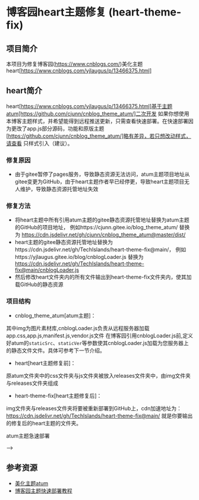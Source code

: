 # 博客园heart主题修复 (heart-theme-fix)

## 项目简介

本项目为修复博客园(https://www.cnblogs.com/)美化主题heart[https://www.cnblogs.com/yjlaugus/p/13466375.html]

## heart简介
heart[https://www.cnblogs.com/yjlaugus/p/13466375.html]基于主题atum[https://github.com/cjunn/cnblog_theme_atum/]二次开发
如果你想使用本博客主题样式，并希望能得到远程推送更新，只需查看快速部署。在快速部署因为更改了app.js部分源码，功能和原版主题[https://github.com/cjunn/cnblog_theme_atum/]略有差异，若只想改动样式，请查看 只样式引入（建议）。

### 修复原因
- 由于gitee暂停了pages服务，导致静态资源无法访问，atum主题项目地址从gitee变更为GitHub，由于heart主题作者早已经停更，导致heart主题项目无人维护，导致静态资源托管地址失效

### 修复方法
- 将heart主题中所有引用atum主题的gitee静态资源托管地址替换为atum主题的GitHub的项目地址，
  例如https://cjunn.gitee.io/blog_theme_atum/ 替换为 https://cdn.jsdelivr.net/gh/cjunn/cnblog_theme_atum@master/dist/
- heart主题的gitee静态资源托管地址替换为https://cdn.jsdelivr.net/gh/TechIslands/heart-theme-fix@main/，
  例如https://yjlaugus.gitee.io/blog/cnblogLoader.js 替换为 https://cdn.jsdelivr.net/gh/TechIslands/heart-theme-fix@main/cnblogLoader.js
- 然后修改heart文件夹内的所有文件输出到heart-theme-fix文件夹内，使其加载GitHub的静态资源


### 项目结构
- cnblog_theme_atum[atum主题]：

其中img为图片素材库,cnblogLoader.js负责从远程服务器加载app.css,app.js,manifest.js,vendor.js文件
在博客园引用cnblogLoader.js前,定义好atum的`staticSrc`、`staticVer`等参数使其cnblogLoader.js加载为您服务器上的静态文件文件。具体可参考下一节介绍。

- heart[heart主题修复前]：

原atum文件夹中的css文件夹与js文件夹被放入releases文件夹中，由img文件夹与releases文件夹组成

- heart-theme-fix[heart主题修复后]：

img文件夹与releases文件夹将要被重新部署到GitHub上，cdn加速地址为：https://cdn.jsdelivr.net/gh/TechIslands/heart-theme-fix@main/
就是你要输出的修复后的heart主题的文件夹。




<!-- heart主题快速部署方法
<!-- 

//请把以下代码粘贴在页首或者侧边栏即可快速部署，若需要更多个性化配置，请继续看下文详细配置
<script type="text/javascript">
(()=>{
let p={};
p.themeStyle = "style1"; //关键配置：主题样式
p.extCss = ["https://blog-static.cnblogs.com/files/yjlaugus/theme.css", "https://at.alicdn.com/t/font_1630741_bf02j4m9mhg.css"];//关键配置：主题样式
p.staticSrc = "https://cdn.jsdelivr.net/gh/TechIslands/heart-theme-fix@main/releases/"; //关键配置
window.__BLOG_CONFIG__=p;
})();
</script>
<script type="text/javascript" src="https://cdn.jsdelivr.net/gh/TechIslands/heart-theme-fix@main/cnblogLoader.js"></script>

### 部分配置说明

<script type="text/javascript">
(()=>{
//该处用于配置atum主题参数，具体配置参数可参考
let p={};
p.ingTitle = "憧憬是碎了满地凉凉的宝石，生活是一场大雨留下的潮湿";
p.themeStyle = "style1";
p.feelingBlogId = "12286815"; //某篇随笔文章postid：在文章编辑状态在浏览器地址栏可以看到
p.extCss = ["https://blog-static.cnblogs.com/files/yjlaugus/theme.css", "https://at.alicdn.com/t/font_1630741_bf02j4m9mhg.css"];
p.staticSrc = "https://cdn.jsdelivr.net/gh/TechIslands/heart-theme-fix@main/releases/";
p.staticIco = "https://images.cnblogs.com/cnblogs_com/yjlaugus/1660383/o_200303114655favicon.png";
p.blogName = "YJLAugus";
p.avatarSign = "向阳而生。";
p.musicIds = [1417862026]; //QQ音乐ID
p.qq = "123456";
p.email = "imyjl@qq.com";
p.github = "YJLAugus";
p.aboutmeHtml = "来自北部的一个小城市，个性不张扬，讨厌随波逐流。";
p.headBackImg = "https://images.cnblogs.com/cnblogs_com/yjlaugus/1280680/o_200124120955leg.png";
p.blogFriendList = [{title: 'YJLAugus', url: 'https://www.cnblogs.com/yjlaugus'},{title: 'NOTE', url: 'https://yjlaugus.github.io'}];     
p.blogUsedLinks = [
{title: '札记', url: 'https://yjlaugus.github.io/'},
{title: '评论管理', url: 'https://yjlaugus.avosapps.us/'}
];
window.__BLOG_CONFIG__=p;
})();
</script>
<script type="text/javascript" src="https://cdn.jsdelivr.net/gh/TechIslands/heart-theme-fix@main/cnblogLoader.js"></script>

### 只样式引入
<script type="text/javascript">
(()=>{
let p={};
p.themeStyle = "style1"; //关键配置：主题样式
p.extCss = ["https://blog-static.cnblogs.com/files/yjlaugus/theme.css";//关键配置：主题样式
window.__BLOG_CONFIG__=p;
})();
</script>
<script type="text/javascript" src="https://cdn.jsdelivr.net/gh/TechIslands/heart-theme-fix@main/cnblogLoader.js"></script>

### 页面加载动画
粘贴在 页首 即可。

<style type="text/css">body{margin:0;padding:0;overflow:hidden;margin-top:100%}#shade_animal_wrap{opacity:1;margin:0;padding:0;display:flex;position:absolute;top:0;left:0;right:0;bottom:0;align-items:center;justify-content:center;height:100vh;width:100%;background-color:#f2f2f2;z-index:99999;transition:all 1s ease 0s;}.lds-hourglass{display:inline-block;position:relative;width:64px;height:64px;transform:translateX(-30px) translateY(-60px);}.lds-hourglass:after{content:" ";display:block;border-radius:50%;width:0;height:0;margin:6px;box-sizing:border-box;border:60px solid #fff;border-color:#00d9ff transparent #04e2ff transparent;animation:lds-hourglass 1.2s infinite;}@keyframes lds-hourglass{0%{transform:rotate(0);animation-timing-function:cubic-bezier(0.55,0.055,0.675,0.19);}50%{transform:rotate(900deg);animation-timing-function:cubic-bezier(0.215,0.61,0.355,1);}100%{transform:rotate(1800deg);}}</style>
<div id="shade_animal_wrap"><div class="lds-hourglass"></div></div>

### 左侧菜单自定义
p.mainExtNav = [{
title: '主页',
url: 'https://yjlaugus.gitee.io/',
icon: 'iconhome'
}, {
title: '仓库',
url: 'https://github.com/TechIslands/heart-theme-fix',
icon: 'icongithub'
}, {
title: '留言',
url: '/c/subject/p/12286815.html',
icon: 'iconat'
}, {
title: '说说',
url: '/c/author',
icon: 'iconmessage-rounded-alt'
}, {
title: '投喂',
url: '/c/subject/p/7857317.html',
icon: 'iconziyuan'
}];
关于图标您可以在审查元素 找到。 -->



atum主题急速部署
<!-- 
前提：已经开通js权限，没开通的可以向博客园官方申请开通。

###代码块部署位置

<style type="text/css">
#page_begin_html{top: 0;bottom: 0;left: 0;right: 0;position: fixed;z-index:99999;}
#home #main #mainContent{display:none}
body{margin:0;padding:0;overflow:hidden;margin-top:100%}#shade_animal_wrap{opacity:1;margin:0;padding:0;display:flex;position:absolute;top:0;left:0;right:0;bottom:0;align-items:center;justify-content:center;height:100vh;width:100%;background-color:#f2f2f2;z-index:99999;transition:all .5s ease 0s;}.lds-hourglass{display:inline-block;position:relative;width:64px;height:64px;transform:translateX(-30px) translateY(-60px);}.lds-hourglass:after{content:" ";display:block;border-radius:50%;width:0;height:0;margin:6px;box-sizing:border-box;border:60px solid #fff;border-color:#ff8d00 transparent #ff3004 transparent;animation:lds-hourglass 1.2s infinite;}@keyframes lds-hourglass{0%{transform:rotate(0);animation-timing-function:cubic-bezier(0.55,0.055,0.675,0.19);}50%{transform:rotate(900deg);animation-timing-function:cubic-bezier(0.215,0.61,0.355,1);}100%{transform:rotate(1800deg);}}</style>
<div id="shade_animal_wrap"><div class="lds-hourglass"></div></div>
将上述代码块拷贝至 博客园设置->页首HTML代码 。

<script>
$("link").remove();$("script").remove();$(function(){$("link").remove();$("script").remove()});window.blogCommentManager=function(){this.renderComments=function(){}};window.loadViewCount=function(){};window.loadNewsAndKb=function(){};window.loadBlogSignature=function(){};window.LoadPostCategoriesTags=function(){};window.LoadPostInfoBlock=function(){};window.GetPrevNextPost=function(){};window.loadBlogCalendar=function(){};window.loadBlogSideColumn=function(){};window.loadBlogTopLists=function(){};window.GetHistoryToday=function(){};window.deliverAdT2=function(){};window.getFollowStatus=function(){};window.deliverAdC1=function(){};
</script>
<script type="text/javascript">
(()=>{
//该处用于配置atum主题参数，具体配置参数可参考下方。
let p={};
p.blogSign="自惭多情污梵行，入山又恐误倾城。世间安得双全法，不负如来不负卿。";
p.avatarSign= " ↗↗点击头像关注我。";
window.__BLOG_CONFIG__=p;

})();
</script>
<script type=text/javascript src=https://cdn.jsdelivr.net/gh/cjunn/cnblog_theme_atum@master/dist/cnblogLoader.js></script>
将上述代码块拷贝至 博客园设置->博客侧边栏公告（支持HTML代码） （支持 JS 代码） ，并且按需配置好所需要的参数并且赋值给全局变量__BLOG_CONFIG__中。

###可配置的相关参数

//音乐请求接口API地址
let musicApiUrl = "https://api.i-meto.com/meting/api?server=netease&type=:type&id=:id&r=:r";
//扩展素材库地址根路径
let extendStylePath = "https://cdn.jsdelivr.net/gh/cjunn/cnblog_theme_atum@master/dist/"
//作者页背景图片地址URL
let headBackImg = `${extendStylePath}/img/ing/autorbimg.jpg`;
//首页背景图片地址URL
let bigBackImg = `${extendStylePath}/img/body/background.jpg`;
//文章块前置图片URL，数组[]。
let panelItemPic=Array.from(Array(35), (v,k) => (`${extendStylePath}/img/pageItem/page-item-$I.jpg`).replace("$I",k+1));
//右侧快速导航图片URL，数组[]
let panelRightImgPic=Array.from(Array(10), (v,k) =>(`${extendStylePath}/img/menuIcon/menuicon-$I.png`).replace("$I",k));
//默认音乐播放器音乐图片URL
let musicSignImg=`${extendStylePath}/img/body/music_play.png`;
//博客签名
let blogSign = "自惭多情污梵行，入山又恐误倾城。世间安得双全法，不负如来不负卿。";
//作者页关于我 HTML
let aboutmeHtml = `<img src='${extendStylePath}/img/ing/aboutme.jpg'/>`;
//作者签名
let avatarSign = " ↗↗点击头像关注我。";
//心情栏签名
let ingTitle = "你的一字一句犹如刀疤划心上，我的一举一动随你改变多荒唐。";
//友链
let blogFriendList = [];                      //{name: '', url: ''}格式
//暂时无用
let blogUsedLinks = [];                       //{name: '', url: ''}格式
//网易云音乐ID ，数组[]
let musicIds = ["1382596189"];
let qq = "592571519";
let email = "592571519@qq.com"
let github = "cjunn";
//评论人默认图片URL
let defHeadImg= `${extendStylePath}/img/body/defAvatar.jpg`;
//默认采用主题风格，style0、style1可选。
let themeStyle="style0";
//用于心情展示的博客ID
let feelingBlogId=13393903;
//导航链接
let mainExtNav = [
  {title: "首页",url:"/subject/category/default.html",icon: "home"},
  {title: "博客动态", url: "https://www.cnblogs.com/cjunn/", icon: "comment1"},
  {title: "博主简历", url: "https://www.cnblogs.com/cjunn/", icon: "face2"},
  {title: "主题反馈", url: '/c/subject/p/12494785.html', icon: "bug"},
  {title: "赞赏博主", url: '/c/subject/p/12495086.html', icon: "gift"}
];
//广告栏的HTML
let adDisplay="<div class=\"blog-cloud-ad-item\">\n" +
  "            <img src=\"https://img.alicdn.com/tfs/TB1nkoQDlv0gK0jSZKbXXbK2FXa-440-240.jpg\"\n" +
  "                 onclick=\"window.open('https://www.aliyun.com/activity/daily/cloud?userCode=njf7bpon')\">\n" +
  "          </div>\n" +
  "          <div class=\"blog-cloud-ad-item\">\n" +
  "            <img src=\"https://upload-dianshi-1255598498.file.myqcloud.com/345-60759ea0b2a21d3d1c764570c2a9f2960bfdf128.200.jpg\"\n" +
  "                 onclick=\"window.open('https://url.cn/OLi4lNzq')\">\n" +
  "          </div>";
上方是可配置的参数目前的默认参数值。可以根据目前自己所需要的修改相关参数值，然后设置进全局参数__BLOG_CONFIG__中。 -->
 -->

## 参考资源

- [美化主题atum](https://github.com/cjunn/cnblog_theme_atum)
- [博客园主题快速部署教程](https://www.cnblogs.com/yjlaugus/p/13466375.html)
